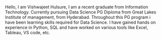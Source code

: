 Hello, I am Vishwajeet Hulsure, I am a recent graduate from Information Technology. 
Currently pursuing Data Science PG Diploma from Great Lakes Institute of management, from Hyderabad. 
Throughout this PG program i have been learning skills required for Data Science. 
I have gained hands on experience in Python, SQL and have worked on various tools like Excel, Tableau, VS code, etc.
